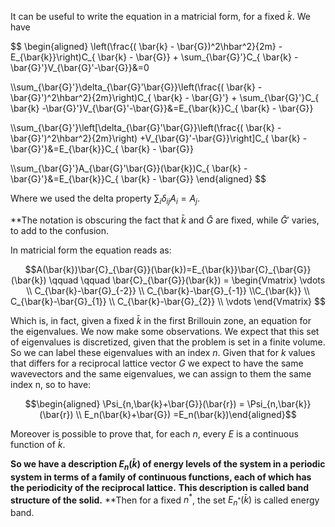 It can be useful to write the equation in a matricial form, for a fixed $\bar{k}$.
We have

$$ \begin{aligned} \left(\frac{( \bar{k} - \bar{G})^2\hbar^2}{2m} - E_{\bar{k}}\right)C_{ \bar{k} - \bar{G}} + \sum_{\bar{G}'}C_{ \bar{k} -\bar{G}'}V_{\bar{G}'-\bar{G}}&=0

\\\sum_{\bar{G}'}\delta_{\bar{G}'\bar{G}}\left(\frac{( \bar{k} - \bar{G}')^2\hbar^2}{2m}\right)C_{ \bar{k} - \bar{G}'} + \sum_{\bar{G}'}C_{ \bar{k} -\bar{G}'}V_{\bar{G}'-\bar{G}}&=E_{\bar{k}}C_{ \bar{k} - \bar{G}}

\\\sum_{\bar{G}'}\left[\delta_{\bar{G}'\bar{G}}\left(\frac{( \bar{k} - \bar{G}')^2\hbar^2}{2m}\right) +V_{\bar{G}'-\bar{G}}\right]C_{ \bar{k} -\bar{G}'}&=E_{\bar{k}}C_{ \bar{k} - \bar{G}}


\\\sum_{\bar{G}'}A_{\bar{G}'\bar{G}}(\bar{k})C_{ \bar{k} -\bar{G}'}&=E_{\bar{k}}C_{ \bar{k} - \bar{G}} \end{aligned} $$

Where we used the delta property $\sum_i \delta_{ij} A_i = A_j$. 

**The notation is obscuring the fact that $\bar{k}$ and $\bar{G}$ are fixed, while $\bar{G}'$ varies, to add to the confusion.

In matricial form the equation reads as:

$$A(\bar{k})\bar{C}_{\bar{G}}(\bar{k})=E_{\bar{k}}\bar{C}_{\bar{G}}(\bar{k}) \qquad \qquad \bar{C}_{\bar{G}}(\bar{k}) = \begin{Vmatrix} \vdots \\ C_{\bar{k}-\bar{G}_{-2}} \\ C_{\bar{k}-\bar{G}_{-1}} \\C_{\bar{k}} \\ C_{\bar{k}-\bar{G}_{1}} \\ C_{\bar{k}-\bar{G}_{2}} \\ \vdots \end{Vmatrix} $$


Which is, in fact, given a fixed $\bar{k}$ in the first Brillouin zone, an equation for the eigenvalues.
We now make some observations.
We expect that this set of eigenvalues is discretized, given that the problem is set in a finite volume.
So we can label these eigenvalues with an index $n$.
Given that for $k$ values that differs for a reciprocal lattice vector $G$ we expect to have the same wavevectors and the same eigenvalues, we can assign to them the same index n, so to have:

$$\begin{aligned} \Psi_{n,\bar{k}+\bar{G}}(\bar{r}) = \Psi_{n,\bar{k}}(\bar{r}) \\ E_n(\bar{k}+\bar{G}) =E_n(\bar{k})\end{aligned}$$

Moreover is possible to prove that, for each $n$, every $E$ is a continuous function of $\bar{k}$.

**So we have a description $E_n(\bar{k})$ of energy levels of the system in a periodic system in terms of a family of continuous functions, each of which has the periodicity of the reciprocal lattice.**
**This description is called band structure of the solid.**
**Then for a fixed $n^*$, the set $E_{n^*}(\bar{k})$ is called energy band.